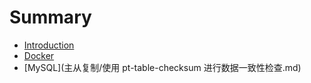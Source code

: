 # Summary

* [Introduction](README.md)
* [Docker](Mesos.md)
* [MySQL](主从复制/使用 pt-table-checksum 进行数据一致性检查.md)

